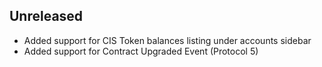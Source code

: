 ## Unreleased
- Added support for CIS Token balances listing under accounts sidebar
- Added support for Contract Upgraded Event (Protocol 5)